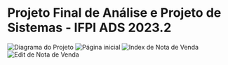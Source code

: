 # Projeto Final de Análise e Projeto de Sistemas - IFPI ADS 2023.2

![Diagrama do Projeto](https://i.imgur.com/O39nUXO.png)
![Página inicial](https://i.imgur.com/EGfTt1o.png)
![Index de Nota de Venda](https://i.imgur.com/XF8djtV.png)
![Edit de Nota de Venda](https://i.imgur.com/7qbdP4t.png)
